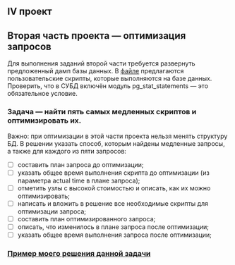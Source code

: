 ## IV проект
## Вторая часть проекта — оптимизация запросов
Для выполнения заданий второй части требуется развернуть предложенный дамп базы данных.
В [файле](https://github.com/SayJustOnlyMe/portfolio/blob/main/SQL/Yandex%20Workshop/SQL%20for%20development/Module%204/user_scripts.sql) предлагаются пользовательские скрипты, которые выполняются на базе данных. 
Проверить, что в СУБД включён модуль pg_stat_statements — это обязательное условие.

### Задача — найти пять самых медленных скриптов и оптимизировать их. 
Важно: при оптимизации в этой части проекта нельзя менять структуру БД.
В решении указать способ, которым найдены медленные запросы, а также для каждого из пяти запросов:
  
- [ ] составить план запроса до оптимизации;
- [ ] указать общее время выполнения скрипта до оптимизации (из параметра actual time в плане запроса);
- [ ] отметить узлы с высокой стоимостью и описать, как их можно оптимизировать;
- [ ] написать и вложить в решение все необходимые скрипты для оптимизации запроса;
- [ ] составить план оптимизированного запроса;
- [ ] описать, что изменилось в плане запроса после оптимизации;
- [ ] указать общее время выполнения запроса после оптимизации;
 ### [Пример моего решения данной задачи](https://github.com/SayJustOnlyMe/portfolio/blob/main/SQL/Yandex%20Workshop/SQL%20for%20development/Module%204/queries_2.sql)
